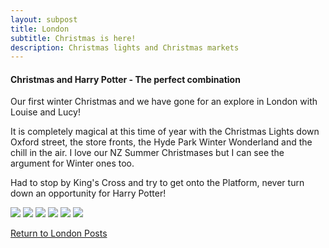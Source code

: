 ```yaml
---
layout: subpost
title: London
subtitle: Christmas is here!
description: Christmas lights and Christmas markets
---
```


<h4>Christmas and Harry Potter - The perfect combination</h4>

Our first winter Christmas and we have gone for an explore in London with Louise and Lucy!

It is completely magical at this time of year with the Christmas Lights down Oxford street, the store fronts, the Hyde Park Winter Wonderland and the chill in the air. I love our NZ Summer Christmases but I can see the argument for Winter ones too.

Had to stop by King's Cross and try to get onto the Platform, never turn down an opportunity for Harry Potter!

<img src="https://adventuresofthetravellingtwins.com/Photos/2013-12-21-LondonChristmas/day11-min.JPG" class="image1">
<img src="https://adventuresofthetravellingtwins.com/Photos/2013-12-21-LondonChristmas/day12-min.JPG" class="image1">
<img src="https://adventuresofthetravellingtwins.com/Photos/2013-12-21-LondonChristmas/day13-min.JPG" class="image1">
<img src="https://adventuresofthetravellingtwins.com/Photos/2013-12-21-LondonChristmas/day14-min.JPG" class="image1">
<img src="https://adventuresofthetravellingtwins.com/Photos/2013-12-21-LondonChristmas/day15-min.JPG" class="image1">
<img src="https://adventuresofthetravellingtwins.com/Photos/2013-12-21-LondonChristmas/day16-min.jpg" class="image1">

<a href="https://adventuresofthetravellingtwins.com/2013/09/03/London/">Return to London Posts</a>
